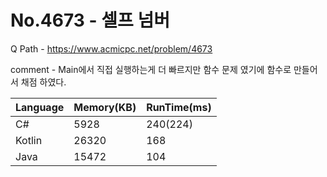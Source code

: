 # No.4673 - 셀프 넘버
Q Path - https://www.acmicpc.net/problem/4673

comment - Main에서 직접 실행하는게 더 빠르지만 함수 문제 였기에 함수로 만들어서 채점 하였다.

Language | Memory(KB) | RunTime(ms)
------------ | ------------- | ------
C# | 5928 | 240(224)
Kotlin | 26320 | 168
Java | 15472 | 104 